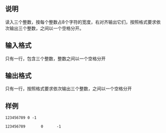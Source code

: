 <h2>说明</h2>

读入三个整数，按每个整数占$8$个字符的宽度，右对齐输出它们，按照格式要求依次输出三个整数，之间以一个空格分开。
<h2>输入格式</h2>

只有一行，包含三个整数，整数之间以一个空格分开

<h2>输出格式</h2>

只有一行，按照格式要求依次输出三个整数，之间以一个空格分开

<h2>样例</h2>
<pre><code class="language-input1">123456789 0 -1</code></pre><pre><code class="language-output1">123456789       0      -1</code></pre>
